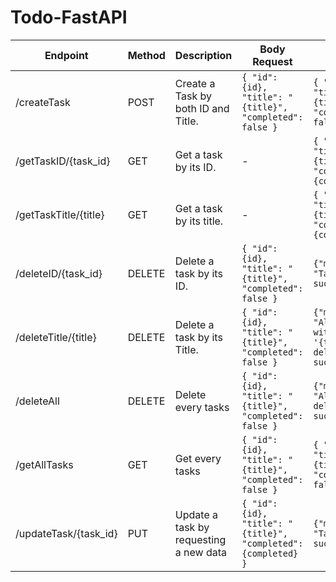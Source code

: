 # Todo-FastAPI
| Endpoint | Method | Description | Body Request | Body Response | Error Response |
| -------- | ------ | ----------- | ------------ | ------------- | ----------- |
| /createTask | POST | Create a Task by both ID and Title. | `{ "id": {id}, "title": "{title}", "completed": false }` | `{ "id": {id}, "title": "{title}", "completed": false }` | `{"error": "Task not found"}` |
| /getTaskID/{task_id} | GET | Get a task by its ID. | - | `{ "id": {id}, "title": "{title}", "completed": {completed} }` | `{"error": "Task not found"}` |
| /getTaskTitle/{title} | GET | Get a task by its title. | - | `{ "id": {id}, "title": "{title}", "completed": {completed} }` | `{"error": "No tasks found with title '{title}'"}` |
| /deleteID/{task_id} | DELETE | Delete a task by its ID. | `{ "id": {id}, "title": "{title}", "completed": false }` | `{"message": "Task deleted successfully"}` | - |
| /deleteTitle/{title} | DELETE | Delete a task by its Title. | `{ "id": {id}, "title": "{title}", "completed": false }` | `{"message": "All tasks with title '{title}' deleted successfully"}`| - |
| /deleteAll | DELETE | Delete every tasks | `{ "id": {id}, "title": "{title}", "completed": false }` | `{"message": "All tasks deleted successfully"}` | - |
| /getAllTasks | GET | Get every tasks | `{ "id": {id}, "title": "{title}", "completed": false }` | `{ "id": {id}, "title": "{title}", "completed": false }` | - |
| /updateTask/{task_id} | PUT | Update a task by requesting a new data | `{ "id": {id}, "title": "{title}", "completed": {completed} }` | `{"message": "Task updated successfully"}` | `{"error": "Task not found"}`|
